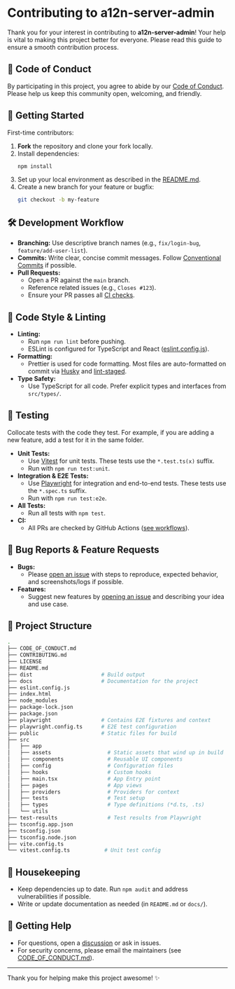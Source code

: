 # Contributing to a12n-server-admin

Thank you for your interest in contributing to **a12n-server-admin**! Your help is vital to making this project better for everyone. Please read this guide to ensure a smooth contribution process.

## 📜 Code of Conduct

By participating in this project, you agree to abide by our [Code of Conduct](./CODE_OF_CONDUCT.md). Please help us keep this community open, welcoming, and friendly.

## 🚀 Getting Started

First-time contributors:

1. **Fork** the repository and clone your fork locally.
2. Install dependencies:
    ```sh
    npm install
    ```
3. Set up your local environment as described in the [README.md](./README.md).
4. Create a new branch for your feature or bugfix:
    ```sh
    git checkout -b my-feature
    ```

## 🛠️ Development Workflow

- **Branching:** Use descriptive branch names (e.g., `fix/login-bug`, `feature/add-user-list`).
- **Commits:** Write clear, concise commit messages. Follow [Conventional Commits](https://www.conventionalcommits.org/) if possible.
- **Pull Requests:**
    - Open a PR against the `main` branch.
    - Reference related issues (e.g., `Closes #123`).
    - Ensure your PR passes all [CI checks](.github/workflows/pr.yml).

## 🧹 Code Style & Linting

- **Linting:**
    - Run `npm run lint` before pushing.
    - ESLint is configured for TypeScript and React ([eslint.config.js](./eslint.config.js)).
- **Formatting:**
    - Prettier is used for code formatting. Most files are auto-formatted on commit via [Husky](https://typicode.github.io/husky/) and [lint-staged](https://github.com/okonet/lint-staged).
- **Type Safety:**
    - Use TypeScript for all code. Prefer explicit types and interfaces from `src/types/`.

## 🧪 Testing

Collocate tests with the code they test. For example, if you are adding a new feature, add a test for it in the same folder.

- **Unit Tests:**
    - Use [Vitest](https://vitest.dev/) for unit tests. These tests use the `*.test.ts(x)` suffix.
    - Run with `npm run test:unit`.
- **Integration & E2E Tests:**
    - Use [Playwright](https://playwright.dev/) for integration and end-to-end tests. These tests use the `*.spec.ts` suffix.
    - Run with `npm run test:e2e`.
- **All Tests:**
    - Run all tests with `npm test`.
- **CI:**
    - All PRs are checked by GitHub Actions ([see workflows](.github/workflows/)).

## 🐛 Bug Reports & Feature Requests

- **Bugs:**
    - Please [open an issue](https://github.com/curveball/a12n-server-admin/issues/new) with steps to reproduce, expected behavior, and screenshots/logs if possible.
- **Features:**
    - Suggest new features by [opening an issue](https://github.com/curveball/a12n-server-admin/issues/new?template=feature_request.md) and describing your idea and use case.

## 📁 Project Structure

```sh
.
├── CODE_OF_CONDUCT.md
├── CONTRIBUTING.md
├── LICENSE
├── README.md
├── dist                      # Build output
├── docs                      # Documentation for the project
├── eslint.config.js
├── index.html
├── node_modules
├── package-lock.json
├── package.json
├── playwright                # Contains E2E fixtures and context
├── playwright.config.ts      # E2E test configuration
├── public                    # Static files for build
├── src
│   ├── app
│   ├── assets                  # Static assets that wind up in build
│   ├── components              # Reusable UI components
│   ├── config                  # Configuration files
│   ├── hooks                   # Custom hooks
│   ├── main.tsx                # App Entry point
│   ├── pages                   # App views
│   ├── providers               # Providers for context
│   ├── tests                   # Test setup
│   ├── types                   # Type definitions (*d.ts, .ts)
│   └── utils
├── test-results                # Test results from Playwright
├── tsconfig.app.json
├── tsconfig.json
├── tsconfig.node.json
├── vite.config.ts
└── vitest.config.ts           # Unit test config
```

## 🧹 Housekeeping

- Keep dependencies up to date. Run `npm audit` and address vulnerabilities if possible.
- Write or update documentation as needed (in `README.md` or `docs/`).

## 🤝 Getting Help

- For questions, open a [discussion](https://github.com/curveball/a12n-server-admin/discussions) or ask in issues.
- For security concerns, please email the maintainers (see [CODE_OF_CONDUCT.md](./CODE_OF_CONDUCT.md)).

---

Thank you for helping make this project awesome! ✨
